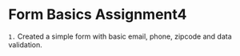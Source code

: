 # Form Basics Assignment4

`1.` Created a simple form with basic email, phone, zipcode and data validation.
